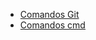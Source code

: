 - [Comandos Git](https://gist.github.com/leocomelli/2545add34e4fec21ec16)
- [Comandos cmd](https://www.uniaogeek.com.br/guia-de-comandos-cmd-terminal-do-windows/)